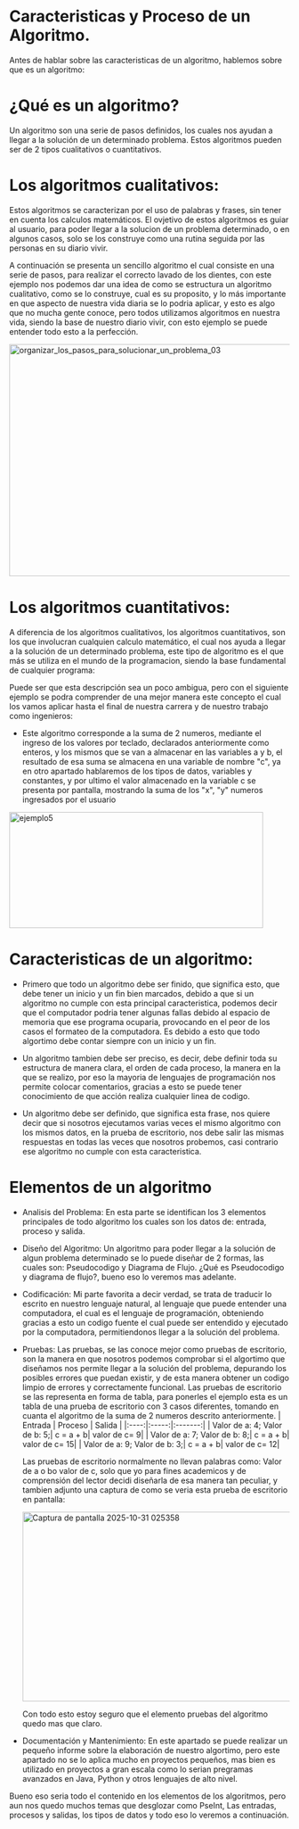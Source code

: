 # Caracteristicas y Proceso de un Algoritmo.
Antes de hablar sobre las caracteristicas de un algoritmo, hablemos sobre que es un algoritmo:

# ¿Qué es un algoritmo?

  Un algoritmo son una serie de pasos definidos, los cuales nos ayudan a llegar a la solución de un determinado problema. Estos algoritmos       pueden ser de 2 tipos cualitativos o cuantitativos.

# Los algoritmos cualitativos:
  Estos algoritmos se caracterizan por el uso de palabras y frases, sin tener en cuenta los calculos matemáticos. El ovjetivo de estos           algoritmos es guiar al usuario, para poder llegar a la solucion de un problema determinado, o en algunos casos, solo se los construye como     una rutina seguida por las personas en su diario vivir.

  A continuación se presenta un sencillo algoritmo el cual consiste en una serie de pasos, para realizar el correcto lavado de los dientes,      con este ejemplo nos podemos dar una idea de como se estructura un algoritmo cualitativo, como se lo construye, cual es su proposito, y lo     más importante en que aspecto de nuestra vida diaria se lo podria aplicar, y esto es algo que no mucha gente conoce, pero todos utilizamos     algoritmos en nuestra vida, siendo la base de nuestro diario vivir, con esto ejemplo se puede entender todo esto a la perfección.
  
  <img width="594" height="416" alt="organizar_los_pasos_para_solucionar_un_problema_03" src="https://github.com/user-attachments/assets/6dda59c6-1e27-4cac-a854-8f5773be6edd" />


# Los algoritmos cuantitativos:
  A diferencia de los algoritmos cualitativos, los algoritmos cuantitativos, son los que involucran cualquien calculo matemático, el cual nos    ayuda a llegar a la solución de un determinado problema, este tipo de algoritmo es el que más se utiliza en el mundo de la programacion,       siendo la base fundamental de cualquier programa:

  Puede ser que esta descripción sea un poco ambigua, pero con el siguiente ejemplo se podra comprender de una mejor manera este concepto el     cual los vamos aplicar hasta el final de nuestra carrera y de nuestro trabajo como ingenieros:
  - Este algoritmo corresponde a la suma de 2 numeros, mediante el ingreso de los valores por teclado, declarados anteriormente como enteros,      y los mismos que se van a almacenar en las variables a y b, el resultado de esa suma se almacena en una variable de nombre "c", ya en otro     apartado hablaremos de los tipos de datos, variables y constantes, y por ultimo el valor almacenado en la variable c se presenta por           pantalla, mostrando la suma de los "x", "y" numeros ingresados por el usuario  
  <img width="456" height="208" alt="ejemplo5" src="https://github.com/user-attachments/assets/931093b6-91bf-41b6-b999-a215fc74afc9" />
  


# Caracteristicas de un algoritmo:

- Primero que todo un algoritmo debe ser finido, que significa esto, que debe tener un inicio y un fin bien marcados, debido a que si un algoritmo no cumple con esta principal caracteristica, podemos decir que el computador podria tener algunas fallas debido al espacio de memoria
que ese programa ocuparia, provocando en el peor de los casos el formateo de la computadora. Es debido a esto que todo algortimo debe
contar siempre con un inicio y un fin.

- Un algoritmo tambien debe ser preciso, es decir, debe definir toda su estructura de manera clara, el orden de cada proceso,
la manera en la que se realizo, por eso la mayoria de lenguajes de programación nos permite colocar comentarios, gracias a esto
se puede tener conocimiento de que acción realiza cualquier linea de codigo.  

- Un algoritmo debe ser definido, que significa esta frase, nos quiere decir que si nosotros ejecutamos varias veces el mismo algoritmo
con los mismos datos, en la prueba de escritorio, nos debe salir las mismas respuestas en todas las veces que nosotros probemos, casi contrario ese algoritmo no cumple con esta caracteristica.


# Elementos de un algoritmo
- Analisis del Problema: En esta parte se identifican los 3 elementos principales de todo algoritmo los cuales son los datos de: entrada,        proceso y salida.

- Diseño del Algoritmo: Un algoritmo para poder llegar a la solución de algun problema determinado se lo puede diseñar de 2 formas, las cuales
  son: Pseudocodigo y Diagrama de Flujo. ¿Qué es Pseudocodigo y diagrama de flujo?, bueno eso lo veremos mas adelante.

- Codificación: Mi parte favorita a decir verdad, se trata de traducir lo escrito en nuestro lenguaje natural, al lenguaje que puede entender    una computadora, el cual es el lenguaje de programación, obteniendo gracias a esto un codigo fuente el cual puede ser entendido y ejecutado    por la computadora, permitiendonos llegar a la solución del problema.

- Pruebas: Las pruebas, se las conoce mejor como pruebas de escritorio, son la manera en que nosotros podemos comprobar si el algortimo que      diseñamos nos permite llegar a la solución del problema, depurando los posibles errores que puedan existir, y de esta manera obtener un        codigo limpio de errores y correctamente funcional. Las pruebas de escritorio se las representa en forma de tabla, para ponerles el ejemplo    esta es un tabla de una prueba de escritorio con 3 casos diferentes, tomando en cuanta el algoritmo de la suma de 2 numeros descrito           anteriormente.
  | Entrada | Proceso | Salida |
  |:----:|:-----:|:-------:|
  | Valor de a: 4; Valor de b: 5;| c = a + b| valor de c= 9|
  | Valor de a: 7; Valor de b: 8;| c = a + b| valor de c= 15|
  | Valor de a: 9; Valor de b: 3;| c = a + b| valor de c= 12|

  Las pruebas de escritorio normalmente no llevan palabras como: Valor de a o bo valor de c, solo que yo para fines academicos y de              comprensión del lector decidi diseñarla de esa manera tan peculiar, y tambien adjunto una captura de como se veria esta prueba de escritorio   en pantalla:
  
  <img width="531" height="340" alt="Captura de pantalla 2025-10-31 025358" src="https://github.com/user-attachments/assets/522f1a18-2837-44c4-a9b4-29f7859bb534" />

  Con todo esto estoy seguro que el elemento pruebas del algoritmo quedo mas que claro.
- Documentación y Mantenimiento: En este apartado se puede realizar un pequeño informe sobre la elaboración de nuestro algortimo, pero este      apartado no se lo aplica mucho en proyectos pequeños, mas bien es utilizado en proyectos a gran escala como lo serian pregramas avanzados en   Java, Python y otros lenguajes de alto nivel.

Bueno eso seria todo el contenido en los elementos de los algoritmos, pero aun nos quedo muchos temas que desglozar como PseInt, Las entradas, procesos y salidas, los tipos de datos y todo eso lo veremos a continuación.

  
  
